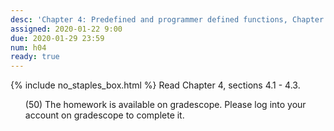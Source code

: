 ```yaml
---
desc: 'Chapter 4: Predefined and programmer defined functions, Chapter 6: File IO '
assigned: 2020-01-22 9:00
due: 2020-01-29 23:59
num: h04
ready: true
---
```


{% include no_staples_box.html %}
Read Chapter 4, sections 4.1 - 4.3. 

<ol markdown="1">
(50) The homework is available on gradescope. Please log into your account on gradescope to complete it.

</ol>